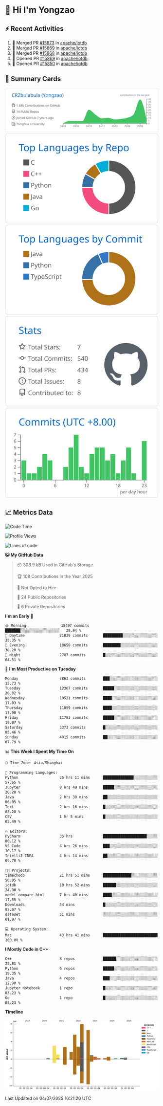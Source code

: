 # 👋 Hi I'm Yongzao

## ⚡ Recent Activities
<!--START_SECTION:activity-->
1. 🎉 Merged PR [#15873](https://github.com/apache/iotdb/pull/15873) in [apache/iotdb](https://github.com/apache/iotdb)
2. 🎉 Merged PR [#15869](https://github.com/apache/iotdb/pull/15869) in [apache/iotdb](https://github.com/apache/iotdb)
3. 🎉 Merged PR [#15868](https://github.com/apache/iotdb/pull/15868) in [apache/iotdb](https://github.com/apache/iotdb)
4. 💪 Opened PR [#15869](https://github.com/apache/iotdb/pull/15869) in [apache/iotdb](https://github.com/apache/iotdb)
5. 💪 Opened PR [#15850](https://github.com/apache/iotdb/pull/15850) in [apache/iotdb](https://github.com/apache/iotdb)
<!--END_SECTION:activity-->

## 🎑 Summary Cards

[![](https://raw.githubusercontent.com/CRZbulabula/CRZbulabula/main/profile-summary-card-output/github/0-profile-details.svg)](https://github.com/vn7n24fzkq/github-profile-summary-cards)
[![](https://raw.githubusercontent.com/CRZbulabula/CRZbulabula/main/profile-summary-card-output/github/1-repos-per-language.svg)](https://github.com/vn7n24fzkq/github-profile-summary-cards) [![](https://raw.githubusercontent.com/CRZbulabula/CRZbulabula/main/profile-summary-card-output/github/2-most-commit-language.svg)](https://github.com/vn7n24fzkq/github-profile-summary-cards)
[![](https://raw.githubusercontent.com/CRZbulabula/CRZbulabula/main/profile-summary-card-output/github/3-stats.svg)](https://github.com/vn7n24fzkq/github-profile-summary-cards) [![](https://raw.githubusercontent.com/CRZbulabula/CRZbulabula/main/profile-summary-card-output/github/4-productive-time.svg)](https://github.com/vn7n24fzkq/github-profile-summary-cards)

## 📈 Metrics Data

<!--START_SECTION:waka-->
![Code Time](http://img.shields.io/badge/Code%20Time-1%2C023%20hrs%2019%20mins-blue)

![Profile Views](http://img.shields.io/badge/Profile%20Views-0-blue)

![Lines of code](https://img.shields.io/badge/From%20Hello%20World%20I%27ve%20Written-34.4%20million%20lines%20of%20code-blue)

**🐱 My GitHub Data** 

> 📦 303.9 kB Used in GitHub's Storage 
 > 
> 🏆 108 Contributions in the Year 2025
 > 
> 🚫 Not Opted to Hire
 > 
> 📜 24 Public Repositories 
 > 
> 🔑 6 Private Repositories 
 > 
**I'm an Early 🐤** 

```text
🌞 Morning                18497 commits       ███████░░░░░░░░░░░░░░░░░░   29.94 % 
🌆 Daytime                21839 commits       █████████░░░░░░░░░░░░░░░░   35.35 % 
🌃 Evening                18658 commits       ████████░░░░░░░░░░░░░░░░░   30.20 % 
🌙 Night                  2787 commits        █░░░░░░░░░░░░░░░░░░░░░░░░   04.51 % 
```
📅 **I'm Most Productive on Tuesday** 

```text
Monday                   7863 commits        ███░░░░░░░░░░░░░░░░░░░░░░   12.73 % 
Tuesday                  12367 commits       █████░░░░░░░░░░░░░░░░░░░░   20.02 % 
Wednesday                10521 commits       ████░░░░░░░░░░░░░░░░░░░░░   17.03 % 
Thursday                 11059 commits       ████░░░░░░░░░░░░░░░░░░░░░   17.90 % 
Friday                   11783 commits       █████░░░░░░░░░░░░░░░░░░░░   19.07 % 
Saturday                 3373 commits        █░░░░░░░░░░░░░░░░░░░░░░░░   05.46 % 
Sunday                   4815 commits        ██░░░░░░░░░░░░░░░░░░░░░░░   07.79 % 
```


📊 **This Week I Spent My Time On** 

```text
🕑︎ Time Zone: Asia/Shanghai

💬 Programming Languages: 
Python                   25 hrs 11 mins      ██████████████░░░░░░░░░░░   57.65 % 
Jupyter                  8 hrs 49 mins       █████░░░░░░░░░░░░░░░░░░░░   20.20 % 
Java                     2 hrs 38 mins       ██░░░░░░░░░░░░░░░░░░░░░░░   06.05 % 
Text                     2 hrs 16 mins       █░░░░░░░░░░░░░░░░░░░░░░░░   05.20 % 
CSV                      1 hr 5 mins         █░░░░░░░░░░░░░░░░░░░░░░░░   02.49 % 

🔥 Editors: 
PyCharm                  35 hrs              ████████████████████░░░░░   80.12 % 
VS Code                  4 hrs 26 mins       ███░░░░░░░░░░░░░░░░░░░░░░   10.17 % 
IntelliJ IDEA            4 hrs 14 mins       ██░░░░░░░░░░░░░░░░░░░░░░░   09.70 % 

🐱‍💻 Projects: 
timechodb                21 hrs 51 mins      █████████████░░░░░░░░░░░░   50.05 % 
iotdb                    10 hrs 52 mins      ██████░░░░░░░░░░░░░░░░░░░   24.90 % 
model-compare-html       7 hrs 40 mins       ████░░░░░░░░░░░░░░░░░░░░░   17.55 % 
Downloads                54 mins             █░░░░░░░░░░░░░░░░░░░░░░░░   02.07 % 
dataset                  51 mins             ░░░░░░░░░░░░░░░░░░░░░░░░░   01.97 % 

💻 Operating System: 
Mac                      43 hrs 41 mins      █████████████████████████   100.00 % 
```

**I Mostly Code in C++** 

```text
C++                      8 repos             ██████░░░░░░░░░░░░░░░░░░░   25.81 % 
Python                   6 repos             █████░░░░░░░░░░░░░░░░░░░░   19.35 % 
Java                     4 repos             ███░░░░░░░░░░░░░░░░░░░░░░   12.90 % 
Jupyter Notebook         1 repo              █░░░░░░░░░░░░░░░░░░░░░░░░   03.23 % 
Go                       1 repo              █░░░░░░░░░░░░░░░░░░░░░░░░   03.23 % 
```



**Timeline**

![Lines of Code chart](https://raw.githubusercontent.com/CRZbulabula/CRZbulabula/main/assets/bar_graph.png)


 Last Updated on 04/07/2025 16:21:20 UTC
<!--END_SECTION:waka-->

